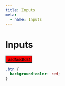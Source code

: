 ```yaml
---
title: Inputs
meta:
  - name: Inputs
---
```


# Inputs

<button class='btn'>asdfasdfdsf</button>

<style>
.btn {
  background-color: red;
}

</style>

```css
.btn {
  background-color: red;
}

```


